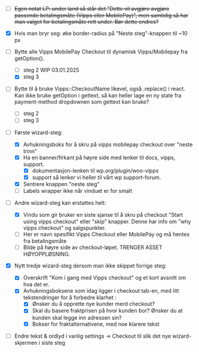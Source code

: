 - [ ] ~~Egen notat LP: under land så står det "Dette vil avgjøre avgjøre passende betalingsmåte (Vipps eller MobilePay)", men samtidig så har man valget for betalingsmåte rett under. Bør dette endres?~~

- [x] Hvis man bryr seg: øke border-radius på "Neste steg"-knappen til ~10 px 

- [ ] Bytte alle Vipps MobilePay Checkout til dynamisk Vipps/Mobilepay fra getOption(). 
    - [ ] steg 2 WIP 03.01.2025
    - [x] steg 3 

- [ ] Bytte til å bruke Vipps::CheckoutName likevel, også .replace() i react. Kan ikke bruke getOption i gettext, så kan heller lage en ny state fra payment-method dropdownen som gettext kan bruke?
    - [ ] steg 2
    - [ ] steg 3

- [ ] Første wizard-steg:
    - [x] Avhukningsboks for å skru på vipps mobilepay checkout over "neste trinn"
    - [x] Ha en banner/firkant på høyre side med lenker til docs, vipps, support.
        - [x] dokumentasjon-lenken til wp.org/plugin/woo-vipps
        - [x] support så lenker vi heller til vårt wp support-forum. 
    - [x] Sentrere knappen "neste steg"
    - [ ] Labels wrapper ikke når vinduet er for smalt

- [ ] Andre wizard-steg kan erstattes helt:
    - [x] Vindu som gir bruker en siste sjanse til å skru på checkout "Start using vipps checkout" eller "skip" knapper. Denne har info om "why vipps checkout" og salgspunkter.
    - [ ] Her er navn spesifikt Vipps Checkout eller MobilePay og må hentes fra betalingsmåte
    - [ ] Bilde på høyre side av checkout-løpet. TRENGER ASSET HØYOPPLØSNING.

- [x] Nytt tredje wizard-steg dersom man ikke skippet forrige steg:
    - [x] Overskrift "Kom i gang med Vipps checkout" og et kort avsnitt om hva det er.
    - [x] Avhukningsboksene som idag ligger i checkout tab-en, med litt tekstendringer for å forbedre klarhet :
        - [x] Ønsker du å opprette nye kunder merd checkout? 
        - [x] Skal du basere fraktprisen på hvor kunden bor?
        Ønsker du at kunden skal legge inn adressen sin?
        - [x] Bokser for fraktalternativene, med noe klarere tekst

- [ ] Endre tekst & ordlyd i vanlig settings -> Checkout til slik det nye wizard-skjermen i siste steg